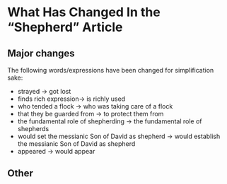 # What Has Changed In the “Shepherd” Article

## Major changes
The following words/expressions have been changed for simplification sake:
- strayed -> got lost
- finds rich expression-> is richly used
- who tended a flock -> who was taking care of a flock
- that they be guarded from -> to protect them from
- the fundamental role of shepherding -> the fundamental role of shepherds
- would set the messianic Son of David as shepherd -> would establish the messianic Son of David as shepherd
- appeared -> would appear

## Other
